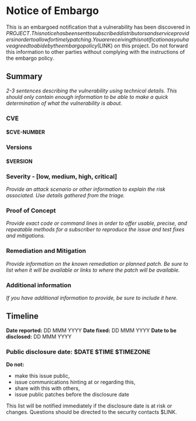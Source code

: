 # Notice of Embargo

This is an embargoed notification that a vulnerability has been discovered in
$PROJECT. This notice has been sent to subscribed distributors and service
providers in order to allow for timely patching. You are receiving this
notification as you have agreed to abide by the embargo policy ($LINK) on this
project. Do not forward this information to other parties without complying with
the instructions of the embargo policy.

## Summary

*2-3 sentences describing the vulnerability using technical details. This should
only contain enough information to be able to make a quick determination of what
the vulnerability is about.*

### CVE

#### $CVE-NUMBER

### Versions

#### $VERSION

### Severity - [low, medium, high, critical]

*Provide an attack scenario or other information to explain the risk associated.
Use details gathered from the triage.*

### Proof of Concept

*Provide exact code or command lines in order to offer usable, precise, and
repeatable methods for a subscriber to reproduce the issue and test fixes and
mitigations.*

### Remediation and Mitigation

*Provide information on the known remediation or planned patch. Be sure to list
when it will be available or links to where the patch will be available.*

### Additional information

*If you have additional information to provide, be sure to include it here.*

## Timeline

**Date reported:** DD MMM YYYY
**Date fixed:** DD MMM YYYY
**Date to be disclosed:** DD MMM YYYY

### Public disclosure date: $DATE $TIME $TIMEZONE

**Do not:**

* make this issue public,
* issue communications hinting at or regarding this,
* share with this with others,
* issue public patches before the disclosure date

This list will be notified immediately if the disclosure date is at risk or
changes. Questions should be directed to the security contacts $LINK.
